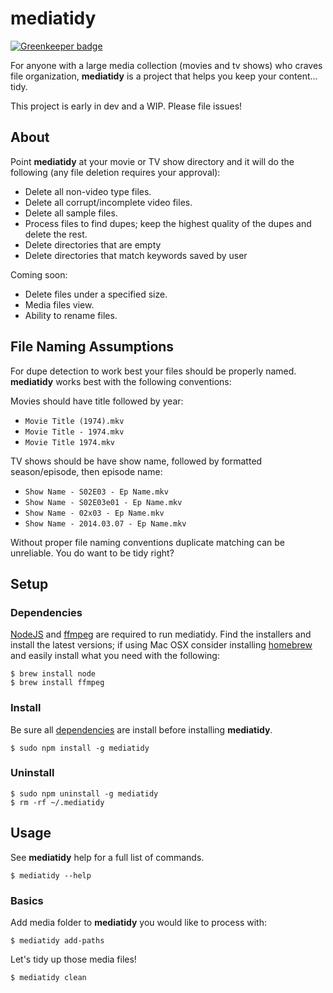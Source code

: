 # mediatidy

[![Greenkeeper badge](https://badges.greenkeeper.io/tkdan235/mediatidy.svg)](https://greenkeeper.io/)

For anyone with a large media collection (movies and tv shows) who craves file organization,
**mediatidy** is a project that helps you keep your content... tidy.

This project is early in dev and a WIP. Please file issues!

## About

Point **mediatidy** at your movie or TV show directory and it will do the following (any file deletion requires your approval):
* Delete all non-video type files.
* Delete all corrupt/incomplete video files.
* Delete all sample files.
* Process files to find dupes; keep the highest quality of the dupes and delete the rest.
* Delete directories that are empty
* Delete directories that match keywords saved by user

Coming soon:
* Delete files under a specified size.
* Media files view.
* Ability to rename files.

## File Naming Assumptions

For dupe detection to work best your files should be properly named.  **mediatidy** works best with the following conventions:

Movies should have title followed by year:
* `Movie Title (1974).mkv`
* `Movie Title - 1974.mkv`
* `Movie Title 1974.mkv`

TV shows should be have show name, followed by formatted season/episode, then episode name:
* `Show Name - S02E03 - Ep Name.mkv`
* `Show Name - S02E03e01 - Ep Name.mkv`
* `Show Name - 02x03 - Ep Name.mkv`
* `Show Name - 2014.03.07 - Ep Name.mkv`

Without proper file naming conventions duplicate matching can be unreliable.  You do want to be tidy right?

## Setup
### Dependencies

[NodeJS](http://nodejs.org/) and [ffmpeg](https://www.ffmpeg.org/) are required to run mediatidy. Find the installers and install the latest versions; if using Mac OSX consider installing [homebrew](http://brew.sh/) and easily install what you need with the following:  


```
$ brew install node
$ brew install ffmpeg
```

### Install

Be sure all [dependencies](#Dependencies) are install before installing **mediatidy**.

```
$ sudo npm install -g mediatidy
```

### Uninstall

```
$ sudo npm uninstall -g mediatidy
$ rm -rf ~/.mediatidy
```

## Usage
See **mediatidy** help for a full list of commands.

```
$ mediatidy --help
```

### Basics

Add media folder to **mediatidy** you would like to process with:

```
$ mediatidy add-paths
```

Let's tidy up those media files!

```
$ mediatidy clean
```
